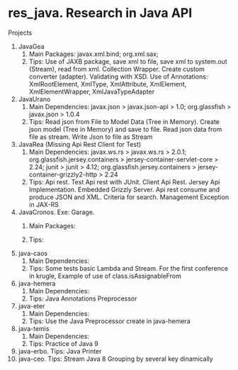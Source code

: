 # res_java. Research in Java API

Projects
1. JavaGea
   1. Main Packages:
    javax.xml.bind; org.xml.sax;
   2. Tips:
   Use of JAXB package, save xml to file, save xml to system.out (Stream), read from xml. Collection Wrapper. Create custom converter (adapter). Validating with XSD. Use of Annotations: XmlRootElement, XmlType,   XmlAttribute, XmlElement, XmlElementWrapper, XmlJavaTypeAdapter   
2. JavaUrano
   1. Main Dependencies:
    javax.json > javax.json-api > 1.0; org.glassfish > javax.json > 1.0.4
   2. Tips:
   Read json from File to Model Data (Tree in Memory). Create json model (Tree in Memory) and save to file. Read json data from file as stream. Write Json to file as Stream  
3. JavaRea (Missing Api Rest Client for Test)
   1. Main Dependencies:
    javax.ws.rs > javax.ws.rs > 2.0.1; org.glassfish.jersey.containers > jersey-container-servlet-core > 2.24; junit > junit > 4.12; org.glassfish.jersey.containers > jersey-container-grizzly2-http > 2.24
   2. Tips:
   Api rest. Test Api rest with JUnit. Client Api Rest. Jersey Api Implementation. Embedded Grizzly Server. Api rest consume and produce JSON and XML. Criteria for search. Management Exception in JAX-RS
4. JavaCronos. Exe: Garage. 
   1. Main Packages:
    
   2. Tips:
5. java-caos
   1. Main Dependencies:
   2. Tips: Some tests basic Lambda and Stream. For the first conference in krugle, Example of use of class.isAssignableFrom
7. java-hemera
   1. Main Dependencies:
   2. Tips: Java Annotations Preprocessor
8. java-eter
   1. Main Dependencies:
   2. Tips: Use the Java Preprocessor create in java-hemera
9. java-temis
   1. Main Dependencies:
   2. Tips: Practice of Java 9
10. java-erbo. Tips: Java Printer  
11. java-ceo. Tips: Stream Java 8 Grouping by several key dinamically
